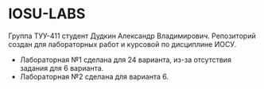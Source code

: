 # IOSU-LABS
Группа ТУУ-411 студент Дудкин Александр Владимирович. Репозиторий создан для лабораторных работ и курсовой по дисциплине ИОСУ.
 - Лабораторная №1 сделана для 24 варианта, из-за отсутствия задания для 6 варианта.
 - Лабораторная №2 сделана для варианта 6.
